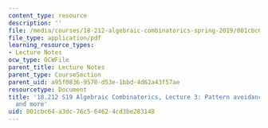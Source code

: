 ```yaml
---
content_type: resource
description: ''
file: /media/courses/18-212-algebraic-combinatorics-spring-2019/001cbc64a3dc76c564624cd3be283148_MIT18_212S19_lec3.pdf
file_type: application/pdf
learning_resource_types:
- Lecture Notes
ocw_type: OCWFile
parent_title: Lecture Notes
parent_type: CourseSection
parent_uid: a95f0836-9570-d53e-1bbd-4d62a43f57ae
resourcetype: Document
title: '18.212 S19 Algebraic Combinatorics, Lecture 3: Pattern avoidance in permutations
  and more'
uid: 001cbc64-a3dc-76c5-6462-4cd3be283148
---
```

